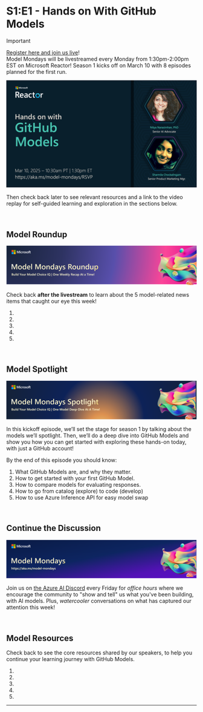 # S1:E1 - Hands on With GitHub Models


> [!IMPORTANT]  
> [Register here and join us live](https://aka.ms/model-mondays/RSVP)! <br/>
> Model Mondays will be livestreamed every Monday from 1:30pm-2:00pm EST on Microsoft Reactor! Season 1 kicks off on March 10 with 8 episodes planned for the first run. 

![Show](./img/Season01-Ep01.png)

Then check back later to see relevant resources and a link to the video replay for self-guided learning and exploration in the sections below.

<br/>

## Model Roundup

![Roundup](./../img/mm-roundup.png)

Check back **after the livestream** to learn about the 5 model-related news items that caught our eye this week!

1. 
1.
1.
1.
1. 

<br/>

## Model Spotlight

![Spotlight](./../img/mm-spotlight.png)

In this kickoff episode, we’ll set the stage for season 1 by talking about the models we’ll spotlight. Then, we’ll do a deep dive into GitHub Models and show you how you can get started with exploring these hands-on today, with just a GitHub account!

By the end of this episode you should know:
1. What GitHub Models are, and why they matter.
1. How to get started with your first GitHub Model.
1. How to compare models for evaluating responses.
1. How to go from catalog (explore) to code (develop)
1. How to use Azure Inference API for easy model swap

<br/>

## Continue the Discussion


![Discord](./../img/model-mondays-banner.png)

Join us on [the Azure AI Discord](https://aka.ms/model-mondays/discord) every Friday for _office hours_ where we encourage the community to "show and tell" us what you've been building, with AI models. Plus, _watercooler_ conversations on what has captured our attention this week!


<br/>

## Model Resources

Check back to see the core resources shared by our speakers, to help you continue your learning journey with GitHub Models.

1.
1.
1.
1.
1.

---